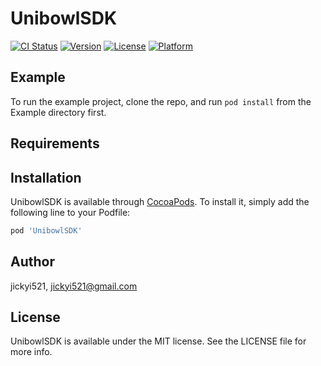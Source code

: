 # UnibowlSDK

[![CI Status](https://img.shields.io/travis/jickyi521/UnibowlSDK.svg?style=flat)](https://travis-ci.org/jickyi521/UnibowlSDK)
[![Version](https://img.shields.io/cocoapods/v/UnibowlSDK.svg?style=flat)](https://cocoapods.org/pods/UnibowlSDK)
[![License](https://img.shields.io/cocoapods/l/UnibowlSDK.svg?style=flat)](https://cocoapods.org/pods/UnibowlSDK)
[![Platform](https://img.shields.io/cocoapods/p/UnibowlSDK.svg?style=flat)](https://cocoapods.org/pods/UnibowlSDK)

## Example

To run the example project, clone the repo, and run `pod install` from the Example directory first.

## Requirements

## Installation

UnibowlSDK is available through [CocoaPods](https://cocoapods.org). To install
it, simply add the following line to your Podfile:

```ruby
pod 'UnibowlSDK'
```

## Author

jickyi521, jickyi521@gmail.com

## License

UnibowlSDK is available under the MIT license. See the LICENSE file for more info.
